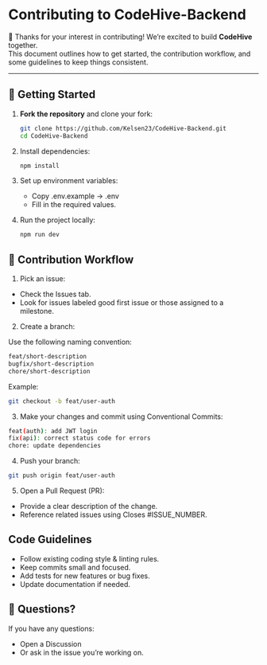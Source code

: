 # Contributing to CodeHive-Backend

🎉 Thanks for your interest in contributing! We’re excited to build **CodeHive** together.  
This document outlines how to get started, the contribution workflow, and some guidelines to keep things consistent.

---

## 🚀 Getting Started

1. **Fork the repository** and clone your fork:
   ```bash
   git clone https://github.com/Kelsen23/CodeHive-Backend.git
   cd CodeHive-Backend
   ```

2. Install dependencies:
   ```bash
   npm install
   ```

3. Set up environment variables:
   - Copy .env.example → .env
   - Fill in the required values.

4. Run the project locally:
   ```bash
   npm run dev
   ```

## 🌱 Contribution Workflow

1. Pick an issue:

- Check the Issues tab.
- Look for issues labeled good first issue or those assigned to a milestone.

2. Create a branch:

Use the following naming convention:

```bash
feat/short-description
bugfix/short-description
chore/short-description
```

Example:

```bash
git checkout -b feat/user-auth
```

3. Make your changes and commit using Conventional Commits:

```bash
feat(auth): add JWT login
fix(api): correct status code for errors
chore: update dependencies
```

4. Push your branch:

```bash
git push origin feat/user-auth
```

5. Open a Pull Request (PR):

- Provide a clear description of the change.
- Reference related issues using Closes #ISSUE_NUMBER.


## Code Guidelines

- Follow existing coding style & linting rules.
- Keep commits small and focused.
- Add tests for new features or bug fixes.
- Update documentation if needed.

## 💬 Questions?

If you have any questions:

- Open a Discussion
- Or ask in the issue you’re working on.

